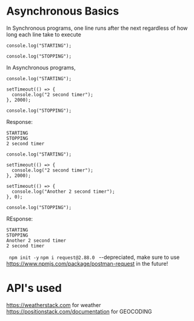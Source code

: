 # Asynchronous Basics

In Synchronous programs, one line runs after the next regardless of how long each line take to execute

```
console.log("STARTING");

console.log("STOPPING");

```

In Asynchronous programs, 

```
console.log("STARTING");

setTimeout(() => {
  console.log("2 second timer");
}, 2000);

console.log("STOPPING");
```

Response:

```
STARTING
STOPPING
2 second timer
```


```
console.log("STARTING");

setTimeout(() => {
  console.log("2 second timer");
}, 2000);

setTimeout(() => {
  console.log("Another 2 second timer");
}, 0);

console.log("STOPPING");

```

REsponse:

```
STARTING
STOPPING
Another 2 second timer
2 second timer
```


`` npm init -y``
``npm i request@2.88.0 `` --depreciated, make sure to use https://www.npmjs.com/package/postman-request in the future!

# API's used 

https://weatherstack.com for weather 
https://positionstack.com/documentation for GEOCODING
